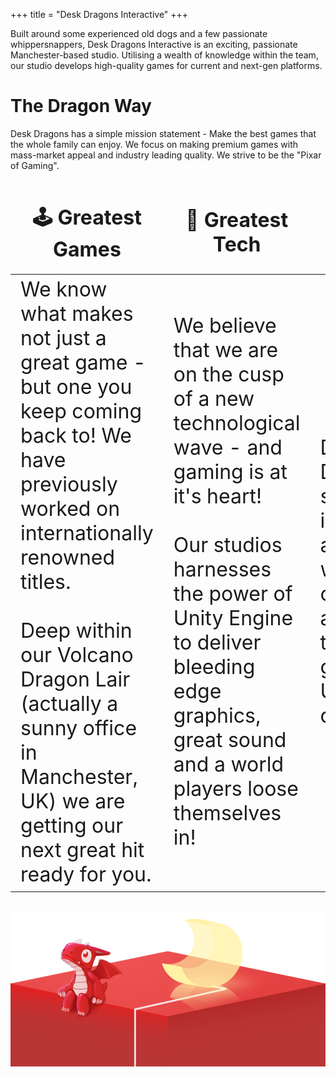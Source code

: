 +++
title = "Desk Dragons Interactive"
+++

Built around some experienced old dogs and a few passionate whippersnappers, Desk Dragons Interactive is an exciting, passionate Manchester-based studio. Utilising a wealth of knowledge within the team, our studio develops high-quality games for current and next-gen platforms. 

# The Dragon Way

Desk Dragons has a simple mission statement - Make the best games that the whole family can enjoy. We focus on making premium games with mass-market appeal and industry leading quality. We strive to be the "Pixar of Gaming".

<style>
table {
    border-collapse: collapse;
}
table, th, td {
   border: 0px;
}
blockquote {
    border-left: solid blue;
    padding-left: 10px;
}
table, th {
	font-size: 32px;
}
</style>

🕹️ Greatest Games️ | 🚀 Greatest Tech | 🧑‍💻 Greatest Assets
--------------------|------------------|-----------------------
We know what makes not just a great game - but one you keep coming back to! We have previously worked on internationally renowned titles.<br><br>Deep within our Volcano Dragon Lair (actually a sunny office in Manchester, UK) we are getting our next great hit ready for you. | We believe that we are on the cusp of a new technological wave - and gaming is at it's heart!<br><br>Our studios harnesses the power of Unity Engine to deliver bleeding edge graphics, great sound and a world players loose themselves in! | Desk Dragons side quest is to create amazing, world-class assets for the next-generation Unity developers.

![DeskDragon](/img/desk.png)
